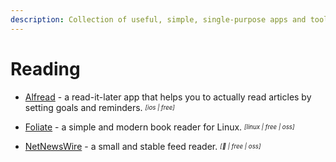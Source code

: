 ```yaml
---
description: Collection of useful, simple, single-purpose apps and tools for everyday problems and tasks
---
```


# Reading

- [Alfread](https://alfreadapp.com/) - a read-it-later app that helps you to actually read articles by setting goals and reminders. <sub><sup>*[ios | free]*</sup></sub>

- [Foliate](https://github.com/johnfactotum/foliate) - a simple and modern book reader for Linux. <sub><sup>*[linux | free | oss]*</sup></sub>

- [NetNewsWire](https://netnewswire.com/) - a small and stable feed reader. <sub><sup>*[ | free | oss]*</sup></sub>